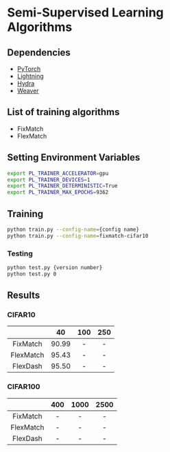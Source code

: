 # Semi-Supervised Learning Algorithms

## Dependencies
- [PyTorch](https://pytorch.org/)
- [Lightning](https://www.pytorchlightning.ai/)
- [Hydra](https://hydra.cc/)
- [Weaver](https://github.com/Holim0711/Weaver)

## List of training algorithms
- FixMatch
- FlexMatch

## Setting Environment Variables
```bash
export PL_TRAINER_ACCELERATOR=gpu
export PL_TRAINER_DEVICES=1
export PL_TRAINER_DETERMINISTIC=True
export PL_TRAINER_MAX_EPOCHS=9362
```

## Training
```bash
python train.py --config-name={config name}
python train.py --config-name=fixmatch-cifar10
```

### Testing
```bash
python test.py {version number}
python test.py 0
```

## Results

### CIFAR10
|           | 40           | 100          | 250          |
| :---:     | :---:        | :---:        | :---:        |
| FixMatch  | 90.99        | -            | -            |
| FlexMatch | 95.43        | -            | -            |
| FlexDash  | 95.50        | -            | -            |

### CIFAR100
|           | 400          | 1000         | 2500         |
| :---:     | :---:        | :---:        | :---:        |
| FixMatch  | -            | -            | -            |
| FlexMatch | -            | -            | -            |
| FlexDash  | -            | -            | -            |
